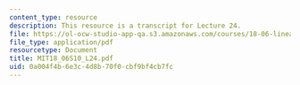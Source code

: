 ```yaml
---
content_type: resource
description: This resource is a transcript for Lecture 24.
file: https://ol-ocw-studio-app-qa.s3.amazonaws.com/courses/18-06-linear-algebra-spring-2010/0a004f4b6e3c4d8b70f0cbf9bf4cb7fc_MIT18_06S10_L24.pdf
file_type: application/pdf
resourcetype: Document
title: MIT18_06S10_L24.pdf
uid: 0a004f4b-6e3c-4d8b-70f0-cbf9bf4cb7fc
---
```

